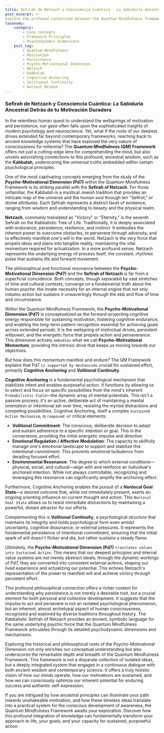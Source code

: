 ```yaml
---
title: Sefirah de Netzach y Consciencia Cuántica - La Sabiduría Ancestral Detrás de tu Motivación Duradera
post_excerpt: >-
Explore the profound connection between the Quantum Mindfulness framework’s Psycho-Motivational Dimension (Pd7) and the ancient Kabbalistic Sefirah of Netzach. This article reveals how modern psychological principles of sustained drive, cognitive anchoring, and volitional continuity echo timeless wisdom, offering a holistic understanding of enduring motivation. Discover how integrating these insights can unlock your deepest potential for persistent action and goal actualization.
taxonomy:
    category:
        - Core Concepts
        - Framework Principles
        - Psychodynamic Dimensions
    post_tag:
        - Quantum Mindfulness
        - Motivation
        - Persistence
        - Psycho-Motivational Dimension
        - Netzach
        - Kabbalah
        - Cognitive Anchoring
        - Volitional Continuity
        - Ancient Wisdom
---
```

### Sefirah de Netzach y Consciencia Cuántica: La Sabiduría Ancestral Detrás de tu Motivación Duradera

In the relentless human quest to understand the wellsprings of motivation and persistence, our gaze often falls upon the sophisticated insights of modern psychology and neuroscience. Yet, what if the roots of our deepest drives extended far beyond contemporary frameworks, reaching back to ancient knowledge systems that have explored the very nature of consciousness for millennia? The **Quantum Mindfulness (QM) Framework** offers not just a cutting-edge lens for comprehending the mind, but also unveils astonishing connections to this profound, ancestral wisdom, such as the **Kabbalah**, underscoring the universal truths embedded within certain psychological principles.

One of the most captivating concepts emerging from the study of the **Psycho-Motivational Dimension (Pd7)** within the Quantum Mindfulness Framework is its striking parallel with the **Sefirah of Netzach**. For those unfamiliar, the Kabbalah is a mystical Jewish tradition that provides an intricate map of the universe and the human soul through ten "Sefirot," or divine attributes. Each Sefirah represents a distinct facet of existence, ranging from wisdom and understanding to beauty and the physical realm.

**Netzach**, commonly translated as "Victory" or "Eternity," is the seventh Sefirah on the Kabbalistic Tree of Life. Traditionally, it is deeply associated with endurance, persistence, resilience, and instinct. It embodies the inherent power to overcome obstacles, to persevere through adversity, and to effectively manifest one's will in the world. Netzach is the very force that propels ideas and plans into tangible reality, maintaining the vital momentum required for actualization. In a more profound sense, Netzach represents the underlying energy of process itself, the constant, rhythmic pulse that sustains life and forward movement.

The philosophical and functional resonance between the **Psycho-Motivational Dimension (Pd7)** and the **Sefirah of Netzach** is far from a superficial coincidence. Both concepts, though separated by vast stretches of time and cultural contexts, converge on a fundamental truth about the human psyche: the innate necessity for an internal engine that not only initiates action but sustains it unwaveringly through the ebb and flow of time and circumstance.

Within the Quantum Mindfulness Framework, the **Psycho-Motivational Dimension (Pd7)** is conceptualized as the forward-projecting cognitive energy responsible for sustaining motivation, fostering cognitive endurance, and enabling the long-term pattern recognition essential for achieving goals across extended periods. It is the wellspring of instinctual drives, persistent willpower, and the energetic force that propels action and perseverance. This dimension actively `embodies` what we call **Psycho-Motivational Momentum**, providing the intrinsic drive that keeps us moving towards our objectives.

But how does this momentum manifest and endure? The QM Framework explains that Pd7 `is supported by mechanisms` crucial for sustained effort, primarily **Cognitive Anchoring** and **Volitional Continuity**.

**Cognitive Anchoring** is a fundamental psychological mechanism that stabilizes intent and enables purposeful action. It functions by allowing us to select and focus on specific possibilities from the mind's inherent `Probabilistic Field`—the dynamic array of mental potentials. This isn't a passive process; it's an active, deliberate act of maintaining a mental orientation or intentional set over time, resisting the myriad distractions and competing possibilities. Cognitive Anchoring, itself a complex `Sustained Action Mechanism`, is `composed of` critical elements:
*   **Volitional Commitment**: The conscious, deliberate decision to adopt and sustain adherence to a specific intention or goal. This is the cornerstone, providing the initial energetic impulse and direction.
*   **Emotional Regulation / Affective Modulation**: The capacity to skillfully manage one's emotional landscape to support and stabilize this intentional commitment. This prevents emotional turbulence from derailing focused effort.
*   **Environmental Resonance**: The degree to which external conditions—physical, social, and cultural—align with and reinforce an individual's anchored intention. While not always controllable, recognizing and leveraging this resonance can significantly amplify the anchoring effect.

Furthermore, Cognitive Anchoring enables the pursuit of a **Nonlocal Goal State**—a desired outcome that, while not immediately present, exerts an ongoing orienting influence on current thought and action. This `Nonlocal Goal State` allows us to resist immediate distractions by maintaining a powerful, distant attractor for our efforts.

Complementing this is **Volitional Continuity**, a psychological structure that maintains its integrity and holds psychological form even amidst uncertainty, cognitive dissonance, or external pressures. It represents the fundamental persistence of intentional commitment, ensuring that the initial spark of will doesn't flicker and die, but rather sustains a steady flame.

Ultimately, the **Psycho-Motivational Dimension (Pd7)** `translates values into Sustained Action`. This means that our deepest principles and internal value systems are not merely abstract ideals; through the dynamic workings of Pd7, they are converted into consistent external actions, shaping our lived experience and actualizing our potential. This echoes Netzach's representation of the power to manifest will and achieve victory through persistent effort.

This profound philosophical connection offers a richer context for understanding why persistence is not merely a desirable trait, but a crucial element for both personal and collective development. It suggests that the impulse to act and persevere is not an isolated psychological phenomenon, but an inherent, almost archetypal aspect of human consciousness, recognized and explored by diverse traditions throughout history. The Kabbalistic Sefirah of Netzach provides an ancient, symbolic language for the same underlying psychic force that the Quantum Mindfulness Framework articulates through its detailed psychodynamic dimensions and mechanisms.

Exploring the historical and philosophical roots of the Psycho-Motivational Dimension not only enriches our conceptual understanding but also underscores the remarkable depth and breadth of the Quantum Mindfulness Framework. This framework is not a disparate collection of isolated ideas, but a deeply integrated system that engages in a continuous dialogue with both ancient wisdom and contemporary science. It offers a truly holistic vision of how our minds operate, how our motivations are sustained, and how we can consciously optimize our inherent potential for enduring success and authentic self-expression.

If you are intrigued by how ancestral principles can illuminate your path towards unshakeable motivation, and how these timeless ideas translate into a practical system for the conscious development of awareness, the Quantum Mindfulness Framework awaits your exploration. Discover how this profound integration of knowledge can fundamentally transform your approach to life, your goals, and your capacity for sustained, purposeful action.